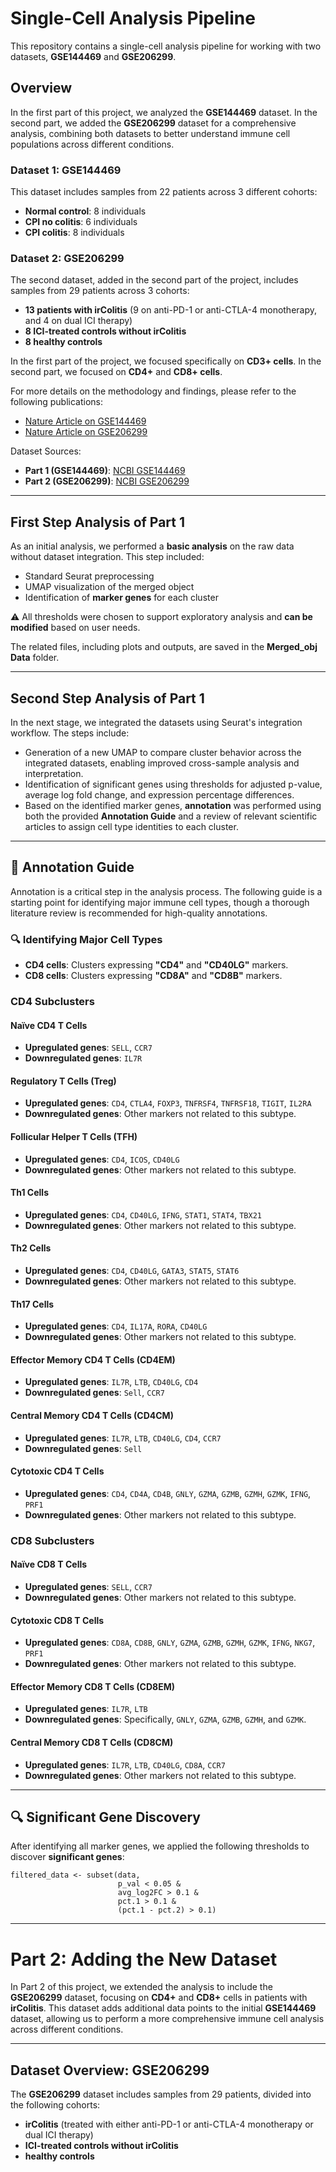 # Single-Cell Analysis Pipeline

This repository contains a single-cell analysis pipeline for working with two datasets, **GSE144469** and **GSE206299**.

## Overview

In the first part of this project, we analyzed the **GSE144469** dataset. In the second part, we added the **GSE206299** dataset for a comprehensive analysis, combining both datasets to better understand immune cell populations across different conditions.

### Dataset 1: GSE144469

This dataset includes samples from 22 patients across 3 different cohorts:

- **Normal control**: 8 individuals
- **CPI no colitis**: 6 individuals
- **CPI colitis**: 8 individuals

### Dataset 2: GSE206299

The second dataset, added in the second part of the project, includes samples from 29 patients across 3 cohorts:

- **13 patients with irColitis** (9 on anti-PD-1 or anti-CTLA-4 monotherapy, and 4 on dual ICI therapy)
- **8 ICI-treated controls without irColitis**
- **8 healthy controls**

In the first part of the project, we focused specifically on **CD3+ cells**. In the second part, we focused on **CD4+** and **CD8+ cells**.


For more details on the methodology and findings, please refer to the following publications:
- [Nature Article on GSE144469](https://doi.org/10.1016/j.cell.2020.06.001)
- [Nature Article on GSE206299](https://www.nature.com/articles/s41591-024-02895-x)

Dataset Sources:
- **Part 1 (GSE144469)**: [NCBI GSE144469](https://www.ncbi.nlm.nih.gov/geo/query/acc.cgi?acc=GSE144469)
- **Part 2 (GSE206299)**: [NCBI GSE206299](https://www.ncbi.nlm.nih.gov/geo/query/acc.cgi?acc=GSE206299)

---

## First Step Analysis of Part 1

As an initial analysis, we performed a **basic analysis** on the raw data without dataset integration. This step included:

- Standard Seurat preprocessing
- UMAP visualization of the merged object
- Identification of **marker genes** for each cluster

⚠️ All thresholds were chosen to support exploratory analysis and **can be modified** based on user needs.

The related files, including plots and outputs, are saved in the **Merged_obj Data** folder.

---

## Second Step Analysis of Part 1

In the next stage, we integrated the datasets using Seurat's integration workflow. The steps include:

- Generation of a new UMAP to compare cluster behavior across the integrated datasets, enabling improved cross-sample analysis and interpretation.
- Identification of significant genes using thresholds for adjusted p-value, average log fold change, and expression percentage differences.
- Based on the identified marker genes, **annotation** was performed using both the provided **Annotation Guide** and a review of relevant scientific articles to assign cell type identities to each cluster.

---

## 🧬 Annotation Guide

Annotation is a critical step in the analysis process. The following guide is a starting point for identifying major immune cell types, though a thorough literature review is recommended for high-quality annotations.

### 🔍 Identifying Major Cell Types

- **CD4 cells**: Clusters expressing **"CD4"** and **"CD40LG"** markers.
- **CD8 cells**: Clusters expressing **"CD8A"** and **"CD8B"** markers.

### CD4 Subclusters

#### Naïve CD4 T Cells
- **Upregulated genes**: `SELL`, `CCR7`
- **Downregulated genes**: `IL7R`

#### Regulatory T Cells (Treg)
- **Upregulated genes**: `CD4`, `CTLA4`, `FOXP3`, `TNFRSF4`, `TNFRSF18`, `TIGIT`, `IL2RA`
- **Downregulated genes**: Other markers not related to this subtype.

#### Follicular Helper T Cells (TFH)
- **Upregulated genes**: `CD4`, `ICOS`, `CD40LG`
- **Downregulated genes**: Other markers not related to this subtype.

#### Th1 Cells
- **Upregulated genes**: `CD4`, `CD40LG`, `IFNG`, `STAT1`, `STAT4`, `TBX21`
- **Downregulated genes**: Other markers not related to this subtype.

#### Th2 Cells
- **Upregulated genes**: `CD4`, `CD40LG`, `GATA3`, `STAT5`, `STAT6`
- **Downregulated genes**: Other markers not related to this subtype.

#### Th17 Cells
- **Upregulated genes**: `CD4`, `IL17A`, `RORA`, `CD40LG`
- **Downregulated genes**: Other markers not related to this subtype.

#### Effector Memory CD4 T Cells (CD4EM)
- **Upregulated genes**: `IL7R`, `LTB`, `CD40LG`, `CD4`
- **Downregulated genes**: `Sell`, `CCR7`

#### Central Memory CD4 T Cells (CD4CM)
- **Upregulated genes**: `IL7R`, `LTB`, `CD40LG`, `CD4`, `CCR7`
- **Downregulated genes**: `Sell`

#### Cytotoxic CD4 T Cells
- **Upregulated genes**: `CD4`, `CD4A`, `CD4B`, `GNLY`, `GZMA`, `GZMB`, `GZMH`, `GZMK`, `IFNG`, `PRF1`
- **Downregulated genes**: Other markers not related to this subtype.

### CD8 Subclusters

#### Naïve CD8 T Cells
- **Upregulated genes**: `SELL`, `CCR7`
- **Downregulated genes**: Other markers not related to this subtype.

#### Cytotoxic CD8 T Cells
- **Upregulated genes**: `CD8A`, `CD8B`, `GNLY`, `GZMA`, `GZMB`, `GZMH`, `GZMK`, `IFNG`, `NKG7`, `PRF1`
- **Downregulated genes**: Other markers not related to this subtype.

#### Effector Memory CD8 T Cells (CD8EM)
- **Upregulated genes**: `IL7R`, `LTB`
- **Downregulated genes**: Specifically, `GNLY`, `GZMA`, `GZMB`, `GZMH`, and `GZMK`.

#### Central Memory CD8 T Cells (CD8CM)
- **Upregulated genes**: `IL7R`, `LTB`, `CD40LG`, `CD8A`, `CCR7`
- **Downregulated genes**: Other markers not related to this subtype.

---

## 🔍 Significant Gene Discovery

After identifying all marker genes, we applied the following thresholds to discover **significant genes**:

```
filtered_data <- subset(data, 
                        p_val < 0.05 & 
                        avg_log2FC > 0.1 & 
                        pct.1 > 0.1 & 
                        (pct.1 - pct.2) > 0.1)
```
---
# Part 2: Adding the New Dataset

In Part 2 of this project, we extended the analysis to include the **GSE206299** dataset, focusing on **CD4+** and **CD8+** cells in patients with **irColitis**. This dataset adds additional data points to the initial **GSE144469** dataset, allowing us to perform a more comprehensive immune cell analysis across different conditions.

---

## Dataset Overview: GSE206299

The **GSE206299** dataset includes samples from 29 patients, divided into the following cohorts:

- **irColitis** (treated with either anti-PD-1 or anti-CTLA-4 monotherapy or dual ICI therapy)
- **ICI-treated controls without irColitis**
- **healthy controls**
